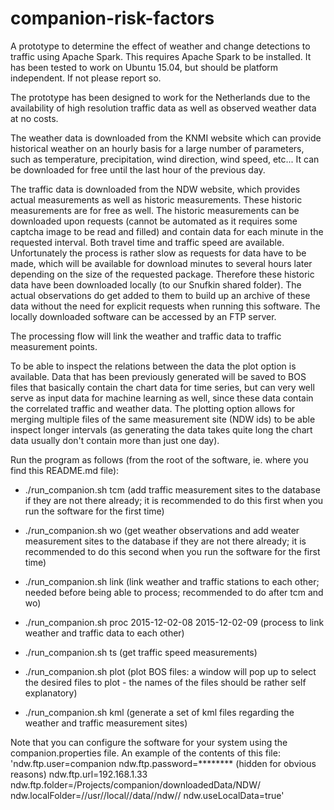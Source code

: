 # companion-risk-factors

A prototype to determine the effect of weather and change detections to traffic using Apache Spark. This requires Apache Spark to be installed. It has been tested to work on Ubuntu 15.04, but should be platform independent. If not please report so.

The prototype has been designed to work for the Netherlands due to the availability of high resolution traffic data as well as observed weather data at no costs.

The weather data is downloaded from the KNMI website which can provide historical weather on an hourly basis for a large number of parameters, such as temperature, precipitation, wind direction, wind speed, etc... It can be downloaded for free until the last hour of the previous day. 

The traffic data is downloaded from the NDW website, which provides actual measurements as well as historic measurements. These historic measurements are for free as well. The historic measurements can be downloaded upon requests (cannot be automated as it requires some captcha image to be read and filled) and contain data for each minute in the requested interval. Both travel time and traffic speed are available.  
Unfortunately the process is rather slow as requests for data have to be made, which will be available for download minutes to several hours later depending on the size of the requested package. Therefore these historic data have been downloaded locally (to our Snufkin shared folder). The actual observations do get added to them to build up an archive of these data without the need for explicit requests when running this software. The locally downloaded software can be accessed by an FTP server.

The processing flow will link the weather and traffic data to traffic measurement points. 

To be able to inspect the relations between the data the plot option is available. Data that has been previously generated will be saved to BOS files that basically contain the chart data for time series, but can very well serve as input data for machine learning as well, since these data contain the correlated traffic and weather data. The plotting option allows for merging multiple files of the same measurement site (NDW ids) to be able inspect longer intervals (as generating the data takes quite long the chart data usually don't contain more than just one day).

Run the program as follows (from the root of the software, ie. where you find this README.md file):

* ./run_companion.sh tcm (add traffic measurement sites to the database if they are not there already; it is recommended to do this first when you run the software for the first time)

* ./run_companion.sh wo (get weather observations and add weater measurement sites to the database if they are not there already; it is recommended to do this second when you run the software for the first time)

* ./run_companion.sh link (link weather and traffic stations to each other; needed before being able to process; recommended to do after tcm and wo)

* ./run_companion.sh proc 2015-12-02-08 2015-12-02-09 (process to link weather and traffic data to each other)

* ./run_companion.sh ts (get traffic speed measurements)

* ./run_companion.sh plot  (plot BOS files: a window will pop up to select the desired files to plot - the names of the files should be rather self explanatory)

* ./run_companion.sh kml (generate a set of kml files regarding the weather and traffic measurement sites)


Note that you can configure the software for your system using the companion.properties file. An example of the contents of this file:
'ndw.ftp.user=companion
ndw.ftp.password=******** (hidden for obvious reasons)
ndw.ftp.url=192.168.1.33
ndw.ftp.folder=/Projects/companion/downloadedData/NDW/
ndw.localFolder=//usr//local//data//ndw//
ndw.useLocalData=true'
